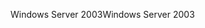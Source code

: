 <span data-ttu-id="c6796-101">Windows Server 2003</span><span class="sxs-lookup"><span data-stu-id="c6796-101">Windows Server 2003</span></span>